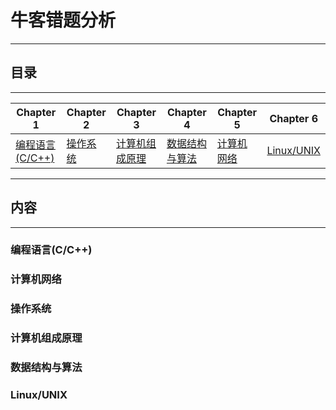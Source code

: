 # 牛客错题分析

---

## 目录

---

| Chapter 1 | Chapter 2 | Chapter 3| Chapter 4 | Chapter 5 | Chapter 6 |
| --------- | --------- | --------- | --------- | --------- | ---------| 
|[编程语言(C/C++)](#prog)|[操作系统](#os)|[计算机组成原理](#cc)|[数据结构与算法](#ds)|[计算机网络](#net)|[Linux/UNIX](#inx)|

---

## 内容

---

### <span id = "pro">编程语言(C/C++)</span>
### <span id = "net">计算机网络</span>
### <span id = "os">操作系统</span>
### <span id = "cc">计算机组成原理</span>
### <span id = "ds">数据结构与算法</span>
### <span id = "inx">Linux/UNIX</span>